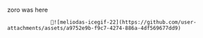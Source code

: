 zoro was here

                  🐾![meliodas-icegif-22](https://github.com/user-attachments/assets/a9752e9b-f9c7-4274-886a-4df569677dd9)
